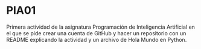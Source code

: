 # PIA01
Primera actividad de la asignatura Programación de Inteligencia Artificial
en el que se pide crear una cuenta de GitHub y hacer un repositorio con un README
explicando la actividad y un archivo de Hola Mundo en Python.
